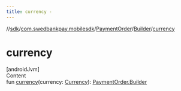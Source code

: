 ```yaml
---
title: currency -
---
```

//[sdk](../../../../index)/[com.swedbankpay.mobilesdk](../../index)/[PaymentOrder](../index)/[Builder](index)/[currency](currency)



# currency  
[androidJvm]  
Content  
fun [currency](currency)(currency: [Currency](https://developer.android.com/reference/kotlin/java/util/Currency.html)): [PaymentOrder.Builder](index)  



